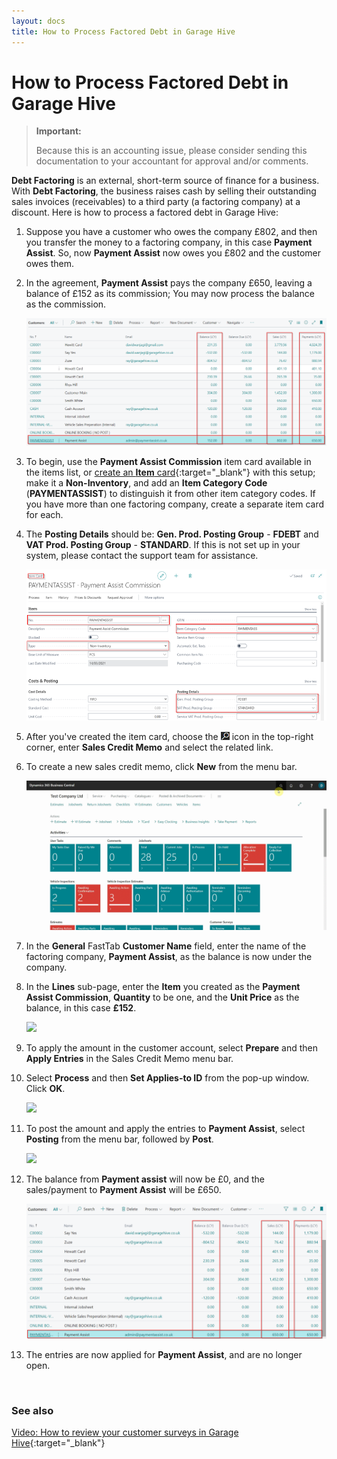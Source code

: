 ```yaml
---
layout: docs
title: How to Process Factored Debt in Garage Hive
---
```


# How to Process Factored Debt in Garage Hive

> **Important:**
>
> Because this is an accounting issue, please consider sending this documentation to your accountant for approval and/or comments.

**Debt Factoring** is an external, short-term source of finance for a business. With **Debt Factoring**, the business raises cash by selling their outstanding sales invoices (receivables) to a third party (a factoring company) at a discount. Here is how to process a factored debt in Garage Hive:
1. Suppose you have a customer who owes the company £802, and then you transfer the money to a factoring company, in this case **Payment Assist**. So, now **Payment Assist** now owes you £802 and the customer owes them.
1. In the agreement, **Payment Assist** pays the company £650, leaving a balance of £152 as its commission; You may now process the balance as the commission.

   ![](media/garagehive-processing-factored-debt1.png)

1. To begin, use the **Payment Assist Commission** item card available in the items list, or [create an **Item** card](garagehive-create-an-item-card.html){:target="_blank"} with this setup; make it a **Non-Inventory**, and add an **Item Category Code** (**PAYMENTASSIST**) to distinguish it from other item category codes. If you have more than one factoring company, create a separate item card for each.
1. The **Posting Details** should be: **Gen. Prod. Posting Group** - **FDEBT** and **VAT Prod. Posting Group** - **STANDARD**. If this is not set up in your system, please contact the support team for assistance.

   ![](media/garagehive-processing-factored-debt2.png)

2. After you've created the item card, choose the ![](media/search_icon.png) icon in the top-right corner, enter **Sales Credit Memo** and select the related link.
3. To create a new sales credit memo, click **New** from the menu bar.

   ![](media/garagehive-processing-factored-debt3.gif)

4. In the **General** FastTab **Customer Name** field, enter the name of the factoring company, **Payment Assist**, as the balance is now under the company.
5. In the **Lines** sub-page, enter the **Item** you created as the **Payment Assist Commission**, **Quantity** to be one, and the **Unit Price** as the balance, in this case **£152**.

   ![](media/garagehive-processing-factored-debt4.gif)

6. To apply the amount in the customer account, select **Prepare** and then **Apply Entries** in the Sales Credit Memo menu bar.
7. Select **Process** and then **Set Applies-to ID** from the pop-up window. Click **OK**.

   ![](media/garagehive-processing-factored-debt7.gif)

8. To post the amount and apply the entries to **Payment Assist**, select **Posting** from the menu bar, followed by **Post**.
   
   ![](media/garagehive-processing-factored-debt5.gif)

9. The balance from **Payment assist** will now be £0, and the sales/payment to **Payment Assist** will be £650.

   ![](media/garagehive-processing-factored-debt6.png)

10. The entries are now applied for **Payment Assist**, and are no longer open.


<br>

### See also

[Video: How to review your customer surveys in Garage Hive](https://www.youtube.com/watch?v=UWpPgs-rJJg&t=136s){:target="_blank"}

